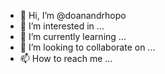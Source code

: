 - 👋 Hi, I’m @doanandrhopo
- 👀 I’m interested in ...
- 🌱 I’m currently learning ...
- 💞️ I’m looking to collaborate on ...
- 📫 How to reach me ...

<!---
doanandrhopo/doanandrhopo is a ✨ special ✨ repository because its `README.md` (this file) appears on your GitHub profile.
You can click the Preview link to take a look at your changes.
--->
